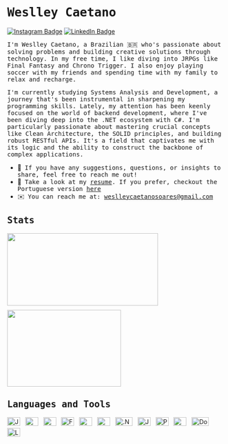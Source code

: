 # <samp>Weslley Caetano</samp> 

[![Instagram Badge](https://img.shields.io/badge/Instagram-%23E4405F.svg?&style=flat-square&logo=instagram&logoColor=white&color=071A2C&link=https://www.instagram.com/mupezzuol)](https://www.instagram.com/_weslleycaetano)
[![LinkedIn Badge](https://img.shields.io/badge/LinkedIn-%23E4405F.svg?&style=flat-square&logo=linkedin&logoColor=white&color=071A2C&link=https://www.linkedin.com/in/mupezzuol/)](https://www.linkedin.com/in/weslleycsoares/)

<samp> I'm Weslley Caetano, a Brazilian 🇧🇷 who's passionate about solving problems and building creative solutions through technology. In my free time, I like diving into JRPGs like Final Fantasy and Chrono Trigger. I also enjoy playing soccer with my friends and spending time with my family to relax and recharge.

<samp>I'm currently studying Systems Analysis and Development, a journey that's been instrumental in sharpening my programming skills. Lately, my attention has been keenly focused on the world of backend development, where I've been diving deep into the .NET ecosystem with C#. I'm particularly passionate about mastering crucial concepts like Clean Architecture, the SOLID principles, and building robust RESTful APIs. It's a field that captivates me with its logic and the ability to construct the backbone of complex applications.
</samp>


- 🤝 &nbsp;<samp>If you have any suggestions, questions, or insights to share, feel free to reach me out!</samp>
- 📄 &nbsp;<samp>Take a look at my [resume](https://wescaetano.github.io/my-portfolio/assets/cv-weslley-en.pdf). If you prefer, checkout the Portuguese version [here](https://wescaetano.github.io/my-portfolio/assets/cv-weslley-pt.pdf)</samp>
- ✉️ &nbsp;<samp>You can reach me at: weslleycaetanosoares@gmail.com</samp>

<div>
  <h2><samp>Stats</samp></h2>
  <div align="left" style="display: flex; flex-wrap: wrap; gap: 10px;">
    <img width="350" height="168" src="https://github-readme-stats.vercel.app/api?username=wescaetano&theme=gotham&show_icons=true" />
    <img width="264" height="178" src="https://github-readme-stats.vercel.app/api/top-langs/?username=wescaetano&theme=gotham&layout=compact" />
  </div>
</div>


<div align="left">
  <h2><samp>Languages and Tools</samp></h2>
  <img src="https://cdn.jsdelivr.net/gh/devicons/devicon@latest/icons/javascript/javascript-original.svg" alt="Js" title="JavaScript" width="30" height="20" style="display: inline-block; margin-bottom: 5px;" />&nbsp;&nbsp;
  <img src="https://cdn.jsdelivr.net/gh/devicons/devicon@latest/icons/html5/html5-original.svg" alt="HTML" title="HTML" width="30" height="20"  style="display: inline-block; margin-bottom: 5px;" />&nbsp;&nbsp;
  <img src="https://cdn.jsdelivr.net/gh/devicons/devicon@latest/icons/css3/css3-original.svg" alt="CSS" title="CSS" width="30" height="20"  style="display: inline-block; margin-bottom: 5px;" />&nbsp;&nbsp;
  <img src="https://cdn.jsdelivr.net/gh/devicons/devicon@latest/icons/figma/figma-original.svg" alt="Figma" title="Figma" width="30" height="20"  style="display: inline-block; margin-bottom: 5px;" />&nbsp;&nbsp;
  <img src="https://cdn.jsdelivr.net/gh/devicons/devicon@latest/icons/cplusplus/cplusplus-original.svg" alt="C++" title="C++" width="30" height="20"  style="display: inline-block; margin-bottom: 5px;" />&nbsp;&nbsp;
  <img src="https://cdn.jsdelivr.net/gh/devicons/devicon@latest/icons/csharp/csharp-original.svg" alt="C#" title="C#" width="30" height="20"  style="display: inline-block; margin-bottom: 5px;" />&nbsp;&nbsp;
  <img src="https://cdn.jsdelivr.net/gh/devicons/devicon@latest/icons/dot-net/dot-net-original.svg" alt=".Net" title=".Net" width="40" height="20"  style="display: inline-block; margin-bottom: 5px;" />&nbsp;&nbsp;
  <img src="https://cdn.jsdelivr.net/gh/devicons/devicon@latest/icons/java/java-original.svg" alt="Java" title="Java" width="30" height="20"  style="display: inline-block; margin-bottom: 5px;" />&nbsp;&nbsp;
  <img src="https://cdn.jsdelivr.net/gh/devicons/devicon@latest/icons/postgresql/postgresql-original.svg" alt="Postgres" title="PostgreSQL" width="30" height="20"  style="display: inline-block; margin-bottom: 5px;" />&nbsp;&nbsp;
  <img src="https://cdn.jsdelivr.net/gh/devicons/devicon@latest/icons/mysql/mysql-original.svg" alt="MySQL" title="MySQL" width="30" height="20"  style="display: inline-block; margin-bottom: 5px;" />&nbsp;&nbsp;
  <img src="https://cdn.jsdelivr.net/gh/devicons/devicon@latest/icons/docker/docker-original.svg" alt="Docker" title="Docker" width="40" height="20"  style="display: inline-block; margin-bottom: 5px;" />&nbsp;&nbsp;
  <img src="https://cdn.jsdelivr.net/gh/devicons/devicon@latest/icons/linux/linux-original.svg" alt="Linux" title="Linux" width="30" height="20"  style="display: inline-block; margin-bottom: 5px;" />&nbsp;&nbsp;

</div>
                                                      

